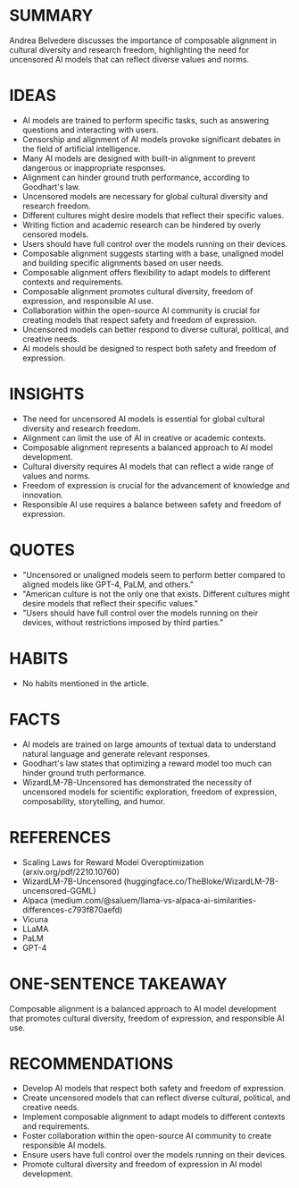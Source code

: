 # SUMMARY
Andrea Belvedere discusses the importance of composable alignment in cultural diversity and research freedom, highlighting the need for uncensored AI models that can reflect diverse values and norms.

# IDEAS
* AI models are trained to perform specific tasks, such as answering questions and interacting with users.
* Censorship and alignment of AI models provoke significant debates in the field of artificial intelligence.
* Many AI models are designed with built-in alignment to prevent dangerous or inappropriate responses.
* Alignment can hinder ground truth performance, according to Goodhart's law.
* Uncensored models are necessary for global cultural diversity and research freedom.
* Different cultures might desire models that reflect their specific values.
* Writing fiction and academic research can be hindered by overly censored models.
* Users should have full control over the models running on their devices.
* Composable alignment suggests starting with a base, unaligned model and building specific alignments based on user needs.
* Composable alignment offers flexibility to adapt models to different contexts and requirements.
* Composable alignment promotes cultural diversity, freedom of expression, and responsible AI use.
* Collaboration within the open-source AI community is crucial for creating models that respect safety and freedom of expression.
* Uncensored models can better respond to diverse cultural, political, and creative needs.
* AI models should be designed to respect both safety and freedom of expression.

# INSIGHTS
* The need for uncensored AI models is essential for global cultural diversity and research freedom.
* Alignment can limit the use of AI in creative or academic contexts.
* Composable alignment represents a balanced approach to AI model development.
* Cultural diversity requires AI models that can reflect a wide range of values and norms.
* Freedom of expression is crucial for the advancement of knowledge and innovation.
* Responsible AI use requires a balance between safety and freedom of expression.

# QUOTES
* "Uncensored or unaligned models seem to perform better compared to aligned models like GPT-4, PaLM, and others."
* "American culture is not the only one that exists. Different cultures might desire models that reflect their specific values."
* "Users should have full control over the models running on their devices, without restrictions imposed by third parties."

# HABITS
* No habits mentioned in the article.

# FACTS
* AI models are trained on large amounts of textual data to understand natural language and generate relevant responses.
* Goodhart's law states that optimizing a reward model too much can hinder ground truth performance.
* WizardLM-7B-Uncensored has demonstrated the necessity of uncensored models for scientific exploration, freedom of expression, composability, storytelling, and humor.

# REFERENCES
* Scaling Laws for Reward Model Overoptimization (arxiv.org/pdf/2210.10760)
* WizardLM-7B-Uncensored (huggingface.co/TheBloke/WizardLM-7B-uncensored-GGML)
* Alpaca (medium.com/@saluem/llama-vs-alpaca-ai-similarities-differences-c793f870aefd)
* Vicuna
* LLaMA
* PaLM
* GPT-4

# ONE-SENTENCE TAKEAWAY
Composable alignment is a balanced approach to AI model development that promotes cultural diversity, freedom of expression, and responsible AI use.

# RECOMMENDATIONS
* Develop AI models that respect both safety and freedom of expression.
* Create uncensored models that can reflect diverse cultural, political, and creative needs.
* Implement composable alignment to adapt models to different contexts and requirements.
* Foster collaboration within the open-source AI community to create responsible AI models.
* Ensure users have full control over the models running on their devices.
* Promote cultural diversity and freedom of expression in AI model development.
